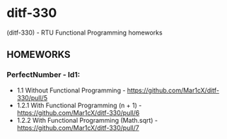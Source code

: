 # ditf-330
(ditf-330) - RTU Functional Programming homeworks
## HOMEWORKS
### PerfectNumber - ld1:
  - 1.1 Without Functional Programming - https://github.com/Mar1cX/ditf-330/pull/5
  - 1.2.1 With Functional Programming (n + 1) - https://github.com/Mar1cX/ditf-330/pull/6
  - 1.2.2 With Functional Programming (Math.sqrt) - https://github.com/Mar1cX/ditf-330/pull/7
